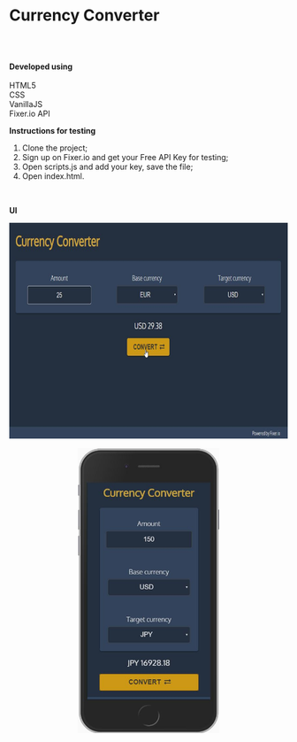 # Currency Converter
<br/><br/>

**Developed using**
<br/><br/>
HTML5<br/>
CSS<br/>
VanillaJS<br/>
Fixer.io API<br/>

**Instructions for testing**
<br/>
1) Clone the project;
2) Sign up on Fixer.io and get your Free API Key for testing;
3) Open scripts.js and add your key, save the file;
4) Open index.html.

<br/>

**UI**

<p align="center">
  <img src="screenshots/desktop.jpg" width="740" height="390" />
</p>

<p align="center">
  <img src="screenshots/mobile.jpg" width="256" height="515" />
</p>
